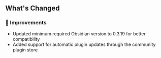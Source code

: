 ## What's Changed

### 🔧 Improvements
- Updated minimum required Obsidian version to 0.3.19 for better compatibility
- Added support for automatic plugin updates through the community plugin store
